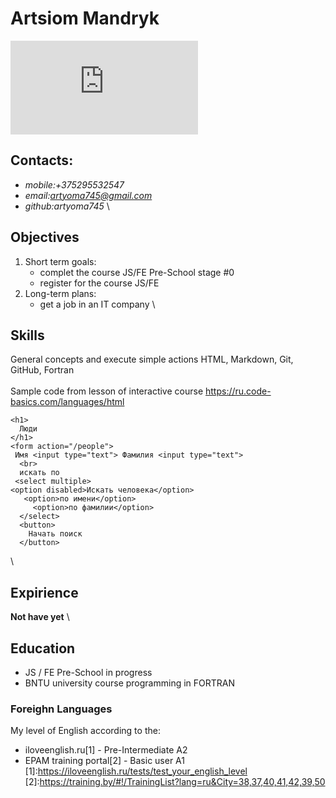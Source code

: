 # Artsiom Mandryk
![foto](https://my.mail.ru/mail/arty_m/photo/_mypagephoto/13.html)
## Contacts:
+ *mobile:+375295532547*
+ *email:artyoma745@gmail.com*
+ *github:artyoma745*
\
## Objectives
1. Short term goals:
    * complet the course JS/FE Pre-School stage #0
    * register for the course JS/FE
2. Long-term plans:
    * get a job in an IT company
\
## Skills
General concepts and execute simple actions HTML, Markdown, Git, GitHub, Fortran  
\
Sample code from lesson of interactive course <https://ru.code-basics.com/languages/html>  
```
<h1>
  Люди
</h1>
<form action="/people">
 Имя <input type="text"> Фамилия <input type="text">
  <br>
  искать по
 <select multiple>
<option disabled>Искать человека</option>
   <option>по имени</option>
     <option>по фамилии</option>
  </select>
  <button>
    Начать поиск
  </button>
  ```
  \
  ## Expirience
  **Not have yet**
  \
  ## Education 
 * JS / FE Pre-School in progress
 * BNTU university course programming in FORTRAN
 ### Foreighn Languages
 My level of English according to the:
 * iloveenglish.ru[1] - Pre-Intermediate A2
 * EPAM training portal[2] - Basic user A1
[1]:https://iloveenglish.ru/tests/test_your_english_level
[2]:https://training.by/#!/TrainingList?lang=ru&City=38,37,40,41,42,39,50